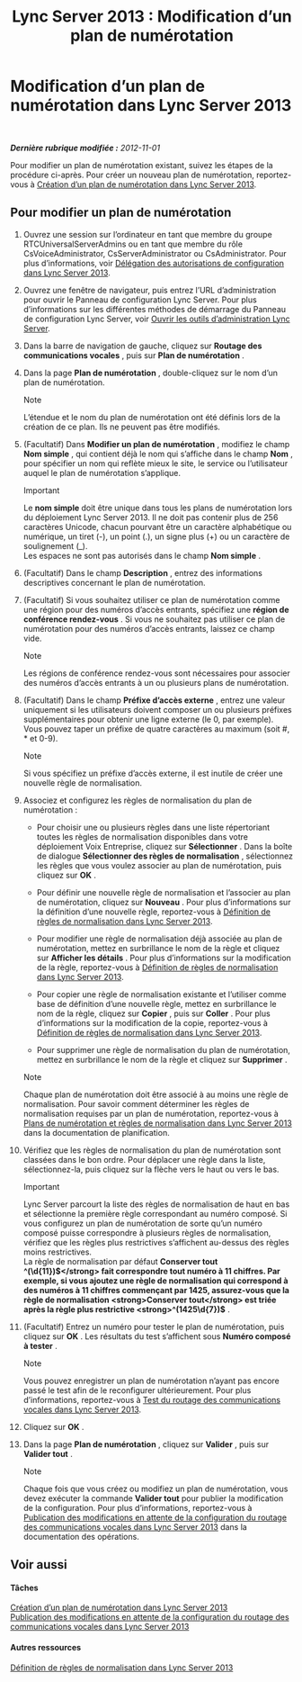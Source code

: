 ﻿---
title: 'Lync Server 2013 : Modification d’un plan de numérotation'
TOCTitle: Modification d’un plan de numérotation
ms:assetid: a91f02df-cf60-40cf-82fe-e0342c118b91
ms:mtpsurl: https://technet.microsoft.com/fr-fr/library/Gg412797(v=OCS.15)
ms:contentKeyID: 49298459
ms.date: 05/20/2016
mtps_version: v=OCS.15
ms.translationtype: HT
---

# Modification d’un plan de numérotation dans Lync Server 2013

 

_**Dernière rubrique modifiée :** 2012-11-01_

Pour modifier un plan de numérotation existant, suivez les étapes de la procédure ci-après. Pour créer un nouveau plan de numérotation, reportez-vous à [Création d’un plan de numérotation dans Lync Server 2013](lync-server-2013-create-a-dial-plan.md).

## Pour modifier un plan de numérotation

1.  Ouvrez une session sur l’ordinateur en tant que membre du groupe RTCUniversalServerAdmins ou en tant que membre du rôle CsVoiceAdministrator, CsServerAdministrator ou CsAdministrator. Pour plus d’informations, voir [Délégation des autorisations de configuration dans Lync Server 2013](lync-server-2013-delegate-setup-permissions.md).

2.  Ouvrez une fenêtre de navigateur, puis entrez l’URL d’administration pour ouvrir le Panneau de configuration Lync Server. Pour plus d’informations sur les différentes méthodes de démarrage du Panneau de configuration Lync Server, voir [Ouvrir les outils d’administration Lync Server](lync-server-2013-open-lync-server-administrative-tools.md).

3.  Dans la barre de navigation de gauche, cliquez sur **Routage des communications vocales** , puis sur **Plan de numérotation** .

4.  Dans la page **Plan de numérotation** , double-cliquez sur le nom d’un plan de numérotation.
    
    > [!note]  
    > L’étendue et le nom du plan de numérotation ont été définis lors de la création de ce plan. Ils ne peuvent pas être modifiés.

5.  (Facultatif) Dans **Modifier un plan de numérotation** , modifiez le champ **Nom simple** , qui contient déjà le nom qui s’affiche dans le champ **Nom** , pour spécifier un nom qui reflète mieux le site, le service ou l’utilisateur auquel le plan de numérotation s’applique.
    
    > [!important]  
    > Le <strong>nom simple</strong> doit être unique dans tous les plans de numérotation lors du déploiement Lync Server 2013. Il ne doit pas contenir plus de 256 caractères Unicode, chacun pourvant être un caractère alphabétique ou numérique, un tiret (-), un point (.), un signe plus (+) ou un caractère de soulignement (_).<br />
    Les espaces ne sont pas autorisés dans le champ <strong>Nom simple</strong> .

6.  (Facultatif) Dans le champ **Description** , entrez des informations descriptives concernant le plan de numérotation.

7.  (Facultatif) Si vous souhaitez utiliser ce plan de numérotation comme une région pour des numéros d’accès entrants, spécifiez une **région de conférence rendez-vous** . Si vous ne souhaitez pas utiliser ce plan de numérotation pour des numéros d’accès entrants, laissez ce champ vide.
    
    > [!note]  
    > Les régions de conférence rendez-vous sont nécessaires pour associer des numéros d’accès entrants à un ou plusieurs plans de numérotation.

8.  (Facultatif) Dans le champ **Préfixe d’accès externe** , entrez une valeur uniquement si les utilisateurs doivent composer un ou plusieurs préfixes supplémentaires pour obtenir une ligne externe (le 0, par exemple). Vous pouvez taper un préfixe de quatre caractères au maximum (soit \#, \* et 0-9).
    
    > [!note]  
    > Si vous spécifiez un préfixe d’accès externe, il est inutile de créer une nouvelle règle de normalisation.

9.  Associez et configurez les règles de normalisation du plan de numérotation :
    
      - Pour choisir une ou plusieurs règles dans une liste répertoriant toutes les règles de normalisation disponibles dans votre déploiement Voix Entreprise, cliquez sur **Sélectionner** . Dans la boîte de dialogue **Sélectionner des règles de normalisation** , sélectionnez les règles que vous voulez associer au plan de numérotation, puis cliquez sur **OK** .
    
      - Pour définir une nouvelle règle de normalisation et l’associer au plan de numérotation, cliquez sur **Nouveau** . Pour plus d’informations sur la définition d’une nouvelle règle, reportez-vous à [Définition de règles de normalisation dans Lync Server 2013](lync-server-2013-defining-normalization-rules.md).
    
      - Pour modifier une règle de normalisation déjà associée au plan de numérotation, mettez en surbrillance le nom de la règle et cliquez sur **Afficher les détails** . Pour plus d’informations sur la modification de la règle, reportez-vous à [Définition de règles de normalisation dans Lync Server 2013](lync-server-2013-defining-normalization-rules.md).
    
      - Pour copier une règle de normalisation existante et l’utiliser comme base de définition d’une nouvelle règle, mettez en surbrillance le nom de la règle, cliquez sur **Copier** , puis sur **Coller** . Pour plus d’informations sur la modification de la copie, reportez-vous à [Définition de règles de normalisation dans Lync Server 2013](lync-server-2013-defining-normalization-rules.md).
    
      - Pour supprimer une règle de normalisation du plan de numérotation, mettez en surbrillance le nom de la règle et cliquez sur **Supprimer** .
    
    > [!note]  
    > Chaque plan de numérotation doit être associé à au moins une règle de normalisation. Pour savoir comment déterminer les règles de normalisation requises par un plan de numérotation, reportez-vous à <a href="lync-server-2013-dial-plans-and-normalization-rules.md">Plans de numérotation et règles de normalisation dans Lync Server 2013</a> dans la documentation de planification.

10. Vérifiez que les règles de normalisation du plan de numérotation sont classées dans le bon ordre. Pour déplacer une règle dans la liste, sélectionnez-la, puis cliquez sur la flèche vers le haut ou vers le bas.
    
    > [!important]  
    > Lync Server parcourt la liste des règles de normalisation de haut en bas et sélectionne la première règle correspondant au numéro composé. Si vous configurez un plan de numérotation de sorte qu’un numéro composé puisse correspondre à plusieurs règles de normalisation, vérifiez que les règles plus restrictives s’affichent au-dessus des règles moins restrictives.<br />
    La règle de normalisation par défaut <strong>Conserver tout</strong> <strong>^(\d{11})$</strong> fait correspondre tout numéro à 11 chiffres. Par exemple, si vous ajoutez une règle de normalisation qui correspond à des numéros à 11 chiffres commençant par 1425, assurez-vous que la règle de normalisation <strong>Conserver tout</strong> est triée après la règle plus restrictive <strong>^(1425\d{7})$</strong> .

11. (Facultatif) Entrez un numéro pour tester le plan de numérotation, puis cliquez sur **OK** . Les résultats du test s’affichent sous **Numéro composé à tester** .
    
    > [!note]  
    > Vous pouvez enregistrer un plan de numérotation n’ayant pas encore passé le test afin de le reconfigurer ultérieurement. Pour plus d’informations, reportez-vous à <a href="lync-server-2013-test-voice-routing.md">Test du routage des communications vocales dans Lync Server 2013</a>.

12. Cliquez sur **OK** .

13. Dans la page **Plan de numérotation** , cliquez sur **Valider** , puis sur **Valider tout** .
    
    > [!note]  
    > Chaque fois que vous créez ou modifiez un plan de numérotation, vous devez exécuter la commande <strong>Valider tout</strong> pour publier la modification de la configuration. Pour plus d’informations, reportez-vous à <a href="lync-server-2013-publish-pending-changes-to-the-voice-routing-configuration.md">Publication des modifications en attente de la configuration du routage des communications vocales dans Lync Server 2013</a> dans la documentation des opérations.

## Voir aussi

#### Tâches

[Création d’un plan de numérotation dans Lync Server 2013](lync-server-2013-create-a-dial-plan.md)  
[Publication des modifications en attente de la configuration du routage des communications vocales dans Lync Server 2013](lync-server-2013-publish-pending-changes-to-the-voice-routing-configuration.md)  

#### Autres ressources

[Définition de règles de normalisation dans Lync Server 2013](lync-server-2013-defining-normalization-rules.md)

